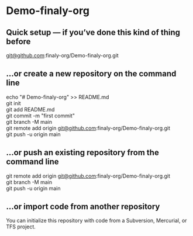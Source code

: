 # Demo-finaly-org

## Quick setup — if you’ve done this kind of thing before

git@github.com:finaly-org/Demo-finaly-org.git  

## …or create a new repository on the command line

echo "# Demo-finaly-org" >> README.md  
git init  
git add README.md  
git commit -m "first commit"  
git branch -M main  
git remote add origin git@github.com:finaly-org/Demo-finaly-org.git  
git push -u origin main  

## …or push an existing repository from the command line

git remote add origin git@github.com:finaly-org/Demo-finaly-org.git  
git branch -M main  
git push -u origin main  

## …or import code from another repository

You can initialize this repository with code from a Subversion, Mercurial, or TFS project.  

